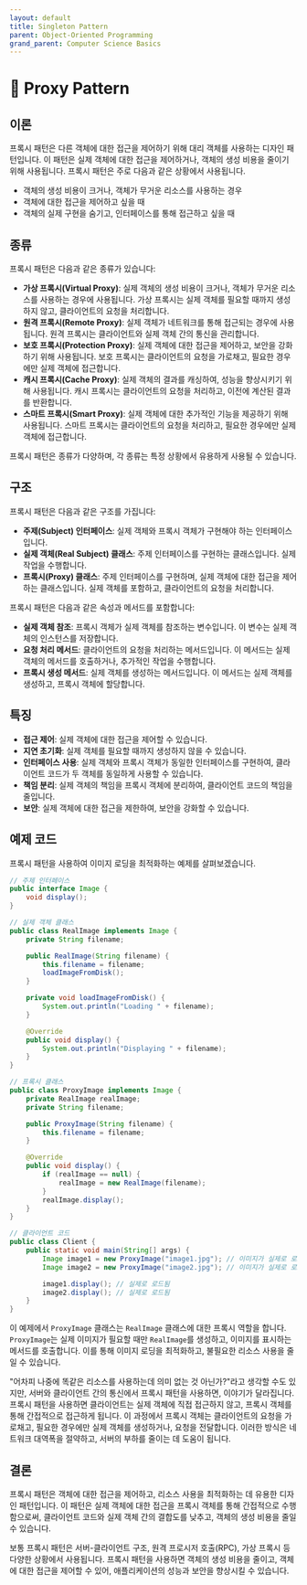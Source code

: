 ```yaml
---
layout: default
title: Singleton Pattern
parent: Object-Oriented Programming
grand_parent: Computer Science Basics
---
```


# 🧱 Proxy Pattern

## 이론

프록시 패턴은 다른 객체에 대한 접근을 제어하기 위해 대리 객체를 사용하는 디자인 패턴입니다.
이 패턴은 실제 객체에 대한 접근을 제어하거나, 객체의 생성 비용을 줄이기 위해 사용됩니다.
프록시 패턴은 주로 다음과 같은 상황에서 사용됩니다.
- 객체의 생성 비용이 크거나, 객체가 무거운 리소스를 사용하는 경우
- 객체에 대한 접근을 제어하고 싶을 때
- 객체의 실제 구현을 숨기고, 인터페이스를 통해 접근하고 싶을 때

## 종류

프록시 패턴은 다음과 같은 종류가 있습니다:
- **가상 프록시(Virtual Proxy)**: 실제 객체의 생성 비용이 크거나, 객체가 무거운 리소스를 사용하는 경우에 사용됩니다. 가상 프록시는 실제 객체를 필요할 때까지 생성하지 않고, 클라이언트의 요청을 처리합니다.
- **원격 프록시(Remote Proxy)**: 실제 객체가 네트워크를 통해 접근되는 경우에 사용됩니다. 원격 프록시는 클라이언트와 실제 객체 간의 통신을 관리합니다.
- **보호 프록시(Protection Proxy)**: 실제 객체에 대한 접근을 제어하고, 보안을 강화하기 위해 사용됩니다. 보호 프록시는 클라이언트의 요청을 가로채고, 필요한 경우에만 실제 객체에 접근합니다.
- **캐시 프록시(Cache Proxy)**: 실제 객체의 결과를 캐싱하여, 성능을 향상시키기 위해 사용됩니다. 캐시 프록시는 클라이언트의 요청을 처리하고, 이전에 계산된 결과를 반환합니다.
- **스마트 프록시(Smart Proxy)**: 실제 객체에 대한 추가적인 기능을 제공하기 위해 사용됩니다. 스마트 프록시는 클라이언트의 요청을 처리하고, 필요한 경우에만 실제 객체에 접근합니다.

프록시 패턴은 종류가 다양하며, 각 종류는 특정 상황에서 유용하게 사용될 수 있습니다.

## 구조

프록시 패턴은 다음과 같은 구조를 가집니다:

- **주제(Subject) 인터페이스**: 실제 객체와 프록시 객체가 구현해야 하는 인터페이스입니다.
- **실제 객체(Real Subject) 클래스**: 주제 인터페이스를 구현하는 클래스입니다. 실제 작업을 수행합니다.
- **프록시(Proxy) 클래스**: 주제 인터페이스를 구현하며, 실제 객체에 대한 접근을 제어하는 클래스입니다. 실제 객체를 포함하고, 클라이언트의 요청을 처리합니다.

프록시 패턴은 다음과 같은 속성과 메서드를 포함합니다:

- **실제 객체 참조**: 프록시 객체가 실제 객체를 참조하는 변수입니다. 이 변수는 실제 객체의 인스턴스를 저장합니다.
- **요청 처리 메서드**: 클라이언트의 요청을 처리하는 메서드입니다. 이 메서드는 실제 객체의 메서드를 호출하거나, 추가적인 작업을 수행합니다.
- **프록시 생성 메서드**: 실제 객체를 생성하는 메서드입니다. 이 메서드는 실제 객체를 생성하고, 프록시 객체에 할당합니다.

## 특징
- **접근 제어**: 실제 객체에 대한 접근을 제어할 수 있습니다.
- **지연 초기화**: 실제 객체를 필요할 때까지 생성하지 않을 수 있습니다.
- **인터페이스 사용**: 실제 객체와 프록시 객체가 동일한 인터페이스를 구현하여, 클라이언트 코드가 두 객체를 동일하게 사용할 수 있습니다.
- **책임 분리**: 실제 객체의 책임을 프록시 객체에 분리하여, 클라이언트 코드의 책임을 줄입니다.
- **보안**: 실제 객체에 대한 접근을 제한하여, 보안을 강화할 수 있습니다.

## 예제 코드

프록시 패턴을 사용하여 이미지 로딩을 최적화하는 예제를 살펴보겠습니다.

```java
// 주제 인터페이스
public interface Image {
    void display();
}

// 실제 객체 클래스
public class RealImage implements Image {
    private String filename;

    public RealImage(String filename) {
        this.filename = filename;
        loadImageFromDisk();
    }

    private void loadImageFromDisk() {
        System.out.println("Loading " + filename);
    }

    @Override
    public void display() {
        System.out.println("Displaying " + filename);
    }
}

// 프록시 클래스
public class ProxyImage implements Image {
    private RealImage realImage;
    private String filename;

    public ProxyImage(String filename) {
        this.filename = filename;
    }

    @Override
    public void display() {
        if (realImage == null) {
            realImage = new RealImage(filename);
        }
        realImage.display();
    }
}

// 클라이언트 코드
public class Client {
    public static void main(String[] args) {
        Image image1 = new ProxyImage("image1.jpg"); // 이미지가 실제로 로드되지 않음
        Image image2 = new ProxyImage("image2.jpg"); // 이미지가 실제로 로드되지 않음

        image1.display(); // 실제로 로드됨
        image2.display(); // 실제로 로드됨
    }
}
```

이 예제에서 `ProxyImage` 클래스는 `RealImage` 클래스에 대한 프록시 역할을 합니다.
`ProxyImage`는 실제 이미지가 필요할 때만 `RealImage`를 생성하고, 이미지를 표시하는 메서드를 호출합니다. 이를 통해 이미지 로딩을 최적화하고, 불필요한 리소스 사용을 줄일 수 있습니다.

"어차피 나중에 똑같은 리소스를 사용하는데 의미 없는 것 아닌가?"라고 생각할 수도 있지만,
서버와 클라이언트 간의 통신에서 프록시 패턴을 사용하면, 이야기가 달라집니다.
프록시 패턴을 사용하면 클라이언트는 실제 객체에 직접 접근하지 않고, 프록시 객체를 통해 간접적으로 접근하게 됩니다.
이 과정에서 프록시 객체는 클라이언트의 요청을 가로채고, 필요한 경우에만 실제 객체를 생성하거나, 요청을 전달합니다.
이러한 방식은 네트워크 대역폭을 절약하고, 서버의 부하를 줄이는 데 도움이 됩니다.


## 결론

프록시 패턴은 객체에 대한 접근을 제어하고, 리소스 사용을 최적화하는 데 유용한 디자인 패턴입니다.
이 패턴은 실제 객체에 대한 접근을 프록시 객체를 통해 간접적으로 수행함으로써,
클라이언트 코드와 실제 객체 간의 결합도를 낮추고, 객체의 생성 비용을 줄일 수 있습니다.

보통 프록시 패턴은 서버-클라이언트 구조, 원격 프로시저 호출(RPC), 가상 프록시 등 다양한 상황에서 사용됩니다.
프록시 패턴을 사용하면 객체의 생성 비용을 줄이고, 객체에 대한 접근을 제어할 수 있어,
애플리케이션의 성능과 보안을 향상시킬 수 있습니다.